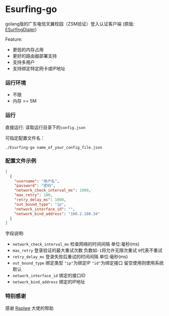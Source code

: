 # Esurfing-go

golang版的广东电信天翼校园（ZSM验证）登入认证客户端
(原版: [ESurfingDialer](https://github.com/Rsplwe/ESurfingDialer))

Feature:
- 更低的内存占用
- 更好的路由器部署支持
- 支持多用户
- 支持绑定特定网卡或IP地址

### 运行环境

- 不限
- 内存 >= 5M

### 运行
直接运行: 读取运行目录下的`config.json`

可指定配置文件名：
```shell
./Esurfing-go name_of_your_config_file.json
```
### 配置文件示例
```json
[
  {
    "username": "用户名",
    "password": "密码",
    "network_check_interval_ms": 1000,
    "max_retry": 100,
    "retry_delay_ms": 1000,
    "out_bound_type": "ip",
    "network_interface_id": "",
    "network_bind_address": "100.2.180.34"
  }
]
```
字段说明:
- `network_check_interval_ms` 检查网络的时间间隔 单位:毫秒(ms)
- `max_retry` 登录验证的最大重试次数 负数如`-1`将允许无限次重试 `0`代表不重试
- `retry_delay_ms` 登录失败后重试的时间间隔 单位:毫秒(ms)
- `out_bound_type` 绑定类型 `"ip"`为绑定IP `"id"`为绑定接口 留空使用则使用系统默认
- `network_interface_id` 绑定的接口ID
- `network_bind_address` 绑定的IP地址

### 特别感谢
感谢 [Rsplwe](https://github.com/Rsplwe) 大佬的帮助
